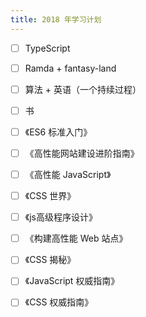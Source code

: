 ```yaml
---
title: 2018 年学习计划
---
```



- [ ] TypeScript
- [ ] Ramda + fantasy-land
- [ ] 算法 + 英语（一个持续过程）



- [ ]  书
  - [ ] 《ES6 标准入门》
  - [ ] 《高性能网站建设进阶指南》
  - [ ] 《高性能 JavaScript》
  - [ ] 《CSS 世界》
  - [ ] 《js高级程序设计》
  - [ ] 《构建高性能 Web 站点》
  - [ ] 《CSS 揭秘》
  - [ ] 《JavaScript 权威指南》  
  - [ ] 《CSS 权威指南》



